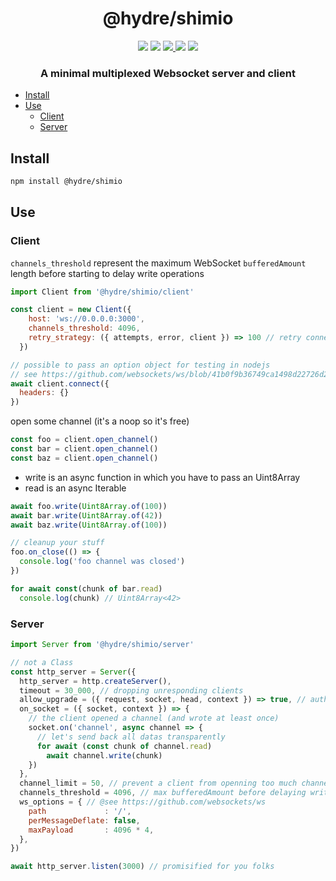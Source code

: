 <h1 align=center>@hydre/shimio</h1>
<p align=center>
  <img src="https://img.shields.io/github/license/hydreio/shimio.svg?style=for-the-badge" />
  <img src="https://img.shields.io/codecov/c/github/hydreio/shimio/edge?logo=codecov&style=for-the-badge"/>
  <a href="https://www.npmjs.com/package/@hydre/shimio">
    <img src="https://img.shields.io/npm/v/@hydre/shimio.svg?logo=npm&style=for-the-badge" />
  </a>
  <img src="https://img.shields.io/npm/dw/@hydre/shimio?logo=npm&style=for-the-badge" />
  <img src="https://img.shields.io/github/workflow/status/hydreio/shimio/CI?logo=Github&style=for-the-badge" />
</p>

<h3 align=center>A minimal multiplexed Websocket server and client</h3>

- [Install](#install)
- [Use](#use)
  - [Client](#client)
  - [Server](#server)

## Install

```sh
npm install @hydre/shimio
```

## Use

### Client

`channels_threshold` represent the maximum WebSocket `bufferedAmount` length
before starting to delay write operations

```js
import Client from '@hydre/shimio/client'

const client = new Client({
    host: 'ws://0.0.0.0:3000',
    channels_threshold: 4096,
    retry_strategy: ({ attempts, error, client }) => 100 // retry connection every 100ms
  })

// possible to pass an option object for testing in nodejs
// see https://github.com/websockets/ws/blob/41b0f9b36749ca1498d22726d22f72233de1424a/lib/websocket.js#L445
await client.connect({
  headers: {}
})
```

open some channel (it's a noop so it's free)

```js
const foo = client.open_channel()
const bar = client.open_channel()
const baz = client.open_channel()
```

- write is an async function in which you have to pass an Uint8Array
- read is an async Iterable

```js
await foo.write(Uint8Array.of(100))
await bar.write(Uint8Array.of(42))
await baz.write(Uint8Array.of(100))

// cleanup your stuff
foo.on_close(() => {
  console.log('foo channel was closed')
})

for await const(chunk of bar.read)
  console.log(chunk) // Uint8Array<42>
```

### Server

```js
import Server from '@hydre/shimio/server'

// not a Class
const http_server = Server({
  http_server = http.createServer(),
  timeout = 30_000, // dropping unresponding clients
  allow_upgrade = ({ request, socket, head, context }) => true, // authentication
  on_socket = ({ socket, context }) => {
    // the client opened a channel (and wrote at least once)
    socket.on('channel', async channel => {
      // let's send back all datas transparently
      for await (const chunk of channel.read)
        await channel.write(chunk)
    })
  },
  channel_limit = 50, // prevent a client from openning too much channel (encoded on an Uint32 (4,294,967,295))
  channels_threshold = 4096, // max bufferedAmount before delaying writes
  ws_options = { // @see https://github.com/websockets/ws
    path             : '/',
    perMessageDeflate: false,
    maxPayload       : 4096 * 4,
  },
})

await http_server.listen(3000) // promisified for you folks
```
